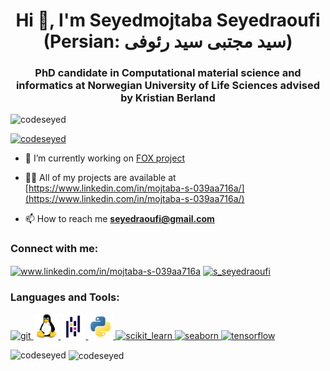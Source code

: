 <h1 align="center">Hi 👋, I'm Seyedmojtaba Seyedraoufi (Persian: سید مجتبی سید رئوفی)</h1>
<h3 align="center">PhD candidate in Computational material science and informatics at Norwegian University of Life Sciences advised by Kristian Berland</h3>

<p align="left"> <img src="https://komarev.com/ghpvc/?username=codeseyed&label=Profile%20views&color=0e75b6&style=flat" alt="codeseyed" /> </p>

<p align="left"> <a href="https://github.com/ryo-ma/github-profile-trophy"><img src="https://github-profile-trophy.vercel.app/?username=codeseyed" alt="codeseyed" /></a> </p>

- 🔭 I’m currently working on [FOX project](https://www.nmbu.no/en/research/projects/fox)

- 👨‍💻 All of my projects are available at [https://www.linkedin.com/in/mojtaba-s-039aa716a/](https://www.linkedin.com/in/mojtaba-s-039aa716a/)

- 📫 How to reach me **seyedraoufi@gmail.com**

<h3 align="left">Connect with me:</h3>
<p align="left">
<a href="https://linkedin.com/in/www.linkedin.com/in/mojtaba-s-039aa716a" target="blank"><img align="center" src="https://raw.githubusercontent.com/rahuldkjain/github-profile-readme-generator/master/src/images/icons/Social/linked-in-alt.svg" alt="www.linkedin.com/in/mojtaba-s-039aa716a" height="30" width="40" /></a>
<a href="https://instagram.com/s_seyedraoufi" target="blank"><img align="center" src="https://raw.githubusercontent.com/rahuldkjain/github-profile-readme-generator/master/src/images/icons/Social/instagram.svg" alt="s_seyedraoufi" height="30" width="40" /></a>
</p>

<h3 align="left">Languages and Tools:</h3>
<p align="left"> <a href="https://git-scm.com/" target="_blank" rel="noreferrer"> <img src="https://www.vectorlogo.zone/logos/git-scm/git-scm-icon.svg" alt="git" width="40" height="40"/> </a> <a href="https://www.linux.org/" target="_blank" rel="noreferrer"> <img src="https://raw.githubusercontent.com/devicons/devicon/master/icons/linux/linux-original.svg" alt="linux" width="40" height="40"/> </a> <a href="https://pandas.pydata.org/" target="_blank" rel="noreferrer"> <img src="https://raw.githubusercontent.com/devicons/devicon/2ae2a900d2f041da66e950e4d48052658d850630/icons/pandas/pandas-original.svg" alt="pandas" width="40" height="40"/> </a> <a href="https://www.python.org" target="_blank" rel="noreferrer"> <img src="https://raw.githubusercontent.com/devicons/devicon/master/icons/python/python-original.svg" alt="python" width="40" height="40"/> </a> <a href="https://scikit-learn.org/" target="_blank" rel="noreferrer"> <img src="https://upload.wikimedia.org/wikipedia/commons/0/05/Scikit_learn_logo_small.svg" alt="scikit_learn" width="40" height="40"/> </a> <a href="https://seaborn.pydata.org/" target="_blank" rel="noreferrer"> <img src="https://seaborn.pydata.org/_images/logo-mark-lightbg.svg" alt="seaborn" width="40" height="40"/> </a> <a href="https://www.tensorflow.org" target="_blank" rel="noreferrer"> <img src="https://www.vectorlogo.zone/logos/tensorflow/tensorflow-icon.svg" alt="tensorflow" width="40" height="40"/> </a> </p>

<p><img align="left" src="https://github-readme-stats.vercel.app/api/top-langs?username=codeseyed&show_icons=true&locale=en&layout=compact" alt="codeseyed" /></p>

<p>&nbsp;<img align="center" src="https://github-readme-stats.vercel.app/api?username=codeseyed&show_icons=true&locale=en" alt="codeseyed" /></p>
